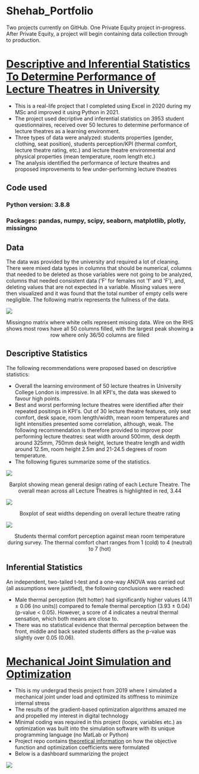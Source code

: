 # Shehab_Portfolio
Two projects currently on GitHub. One Private Equity project in-progress. After Private Equity, a project will begin containing data collection through to production. 

# [Descriptive and Inferential Statistics To Determine Performance of Lecture Theatres in University](https://github.com/shehab-shahid/Descriptive_and_Inferential_Statistics_To_Determine_Performance_of_Lecture_Theatres_in_University)

* This is a real-life project that I completed using Excel in 2020 during my MSc and improved it using Python in 2021.
* The project used decriptive and inferential statistics on 3953 student questionnaires, received over 50 lectures to determine performance of lecture theatres as a learning environment. 
* Three types of data were analyzed: students properties (gender, clothing, seat position), students perception/KPI (thermal comfort, lecture theatre rating, etc.) and lecture theatre environmental and physical properties (mean temperature, room length etc.)
* The analysis identified the performance of lecture theatres and proposed improvements to few under-performing lecture theatres

## Code used

### Python version: 3.8.8
### Packages: pandas, numpy, scipy, seaborn, matplotlib, plotly, missingno

## Data

The data was provided by the university and required a lot of cleaning. 
There were mixed data types in columns that should be numerical, columns that needed to be deleted as those variables were not going to be analyzed, columns that needed consistent data ('F' for females not 'f' and 'F'), and, deleting values that are not expected in a variable.
Missing values were then visualized and it was found that the total number of empty cells were negligible. The following matrix represents the fullness of the data.

![](images/dataset_missingvalues.png)
<p align="center">
Missingno matrix where white cells represent missing data. Wire on the RHS shows most rows have all 50 columns filled, with the largest peak showing a row where only 36/50 columns are filled
</p>

## Descriptive Statistics

The following recommendations were proposed based on descriptive statistics:
* Overall the learning environment of 50 lecture theatres in University College London is impressive. In all KPI's, the data was skewed to favour high points.
* Best and worst performing lecture theatres were identified after their repeated positings in KPI's. Out of 30 lecture theatre features, only seat comfort, desk space, room length/width, mean room temperatures and light intensities presented some correlation, although, weak. The following recommendation is therefore provided to improve poor performing lecture theatres: seat width around 500mm, desk depth around 325mm, 750mm desk height, lecture theatre length and width around 12.5m, room height 2.5m and 21-24.5 degrees of room temperature.
* The following figures summarize some of the statistics.

![](images/LT_designKPI_barplot.png)
<p align="center">
Barplot showing mean general design rating of each Lecture Theatre. The overall mean across all Lecture Theatres is highlighted in red, 3.44
</p>

![](images/boxplot_seatwidth_LTtype.png)
<p align="center">
Boxplot of seat widths depending on overall lecture theatre rating
</p>

![](images/bubbleplot_thermalcomfort_meantemp.png)
<p align="center">
Students thermal comfort perception against mean room temperature during survey. The thermal comfort chart ranges from 1 (cold) to 4 (neutral) to 7 (hot)
</p>

## Inferential Statistics

An independent, two-tailed t-test and a one-way ANOVA was carried out (all assumptions were justified), the following conclusions were reached:
* Male thermal perception (felt hotter) had significantly higher values (4.11 ± 0.06 (no units)) compared to female thermal perception (3.93 ± 0.04) (p-value < 0.05). However, a score of 4 indicates a neutral thermal sensation, which both means are close to.
*  There was no statistical evidence that thermal perception between the front, middle and back seated students differs as the p-value was slightly over 0.05 (0.06).

# [Mechanical Joint Simulation and Optimization](https://github.com/shehab-shahid/Mechanical_Joint_Simulation_Optimization)
* This is my undergrad thesis project from 2019 where I simulated a mechanical joint under load and optimized its stiffness to minimize internal stress
* The results of the gradient-based optimization algorithms amazed me and propelled my interest in digital technology
* Minimal coding was required in this project (loops, variables etc.) as optimization was built into the simulation software with its unique programming language (no MatLab or Python)
* Project repo contains [theoretical information](https://github.com/shehab-shahid/Mechanical_Joint_Simulation_Optimization/blob/main/Brief_Application_Theory/Optimization_Condensed_Report.ipynb) on how the objective function and optimization coefficients were formulated
* Below is a dashboard summarizing the project

![](images/OptimizationDashboard.png)
